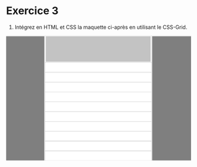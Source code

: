 # Exercice 3

1. Intégrez en HTML et CSS la maquette ci-après en utilisant le CSS-Grid.

![maquette3](./layout/m3.png)